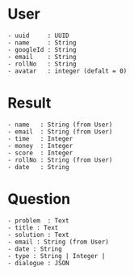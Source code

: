 # User
	- uuid     : UUID
	- name     : String
	- googleId : String
	- email    : String
	- rollNo   : String
	- avatar   : integer (defalt = 0)

# Result 
	- name   : String (from User)
	- email  : String (from User)
	- time   : Integer
	- money  : Integer
	- score  : Integer
	- rollNo : String (from User)
	- date   : String

# Question
	- problem  : Text
	- title : Text
	- solution : Text
	- email : String (from User)
	- date : String
	- type : String | Integer |
	- dialogue : JSON 
